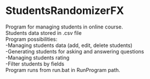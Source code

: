 # StudentsRandomizerFX
Program for managing students in online course.<br>
Students data stored in .csv file<br>
Program possibilities:<br>
-Managing students data (add, edit, delete students)<br>
-Generating students for asking and answering questions<br>
-Managing students rating <br>
-Filter students by fields<br>
Program runs from run.bat in RunProgram path.<br>
